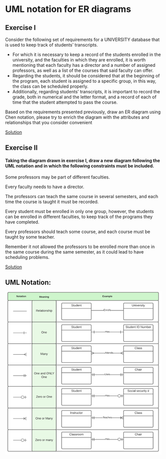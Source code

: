 # UML notation for ER diagrams
## Exercise I
Consider the following set of requirements for a UNIVERSITY database that is used to keep track of students’ transcripts.
- For which it is necessary to keep a record of the students enrolled in the university, and the faculties in which they are enrolled, it is worth
mentioning that each faculty has a director and a number of assigned professors, as well as a list of the courses that said faculty can offer.
- Regarding the students, it should be considered that at the beginning of the program, each student is assigned to a specific group, in this way,
the class can be scheduled properly.
- Additionally, regarding students’ transcripts, it is important to record the grade, both in numerical and the letter format, and a record of each of
time that the student attempted to pass the course.

Based on the requirements presented previously, draw an ER diagram using Chen notation, please try to enrich the diagram with the attributes and relationships that you consider convenient

[Solution](./lab2.pdf)

## Exercise II
#### Taking the diagram drawn in exercise I, draw a new diagram following the UML notation and in which the following constraints must be included.
Some professors may be part of different faculties.

Every faculty needs to have a director.

The professors can teach the same course in several semesters, and each time the course is taught it must be recorded.

Every student must be enrolled in only one group, however, the students can be enrolled in different faculties, to keep track of the
programs they have completed.

Every professors should teach some course, and each course must be taught by some teacher.

Remember it not allowed the professors to be enrolled more than once in the same course during the same semester, as it could lead to
have scheduling problems.

[Solution](./lab2ex2.pdf)

## UML Notation: 
![uml_not](./notation.png)

